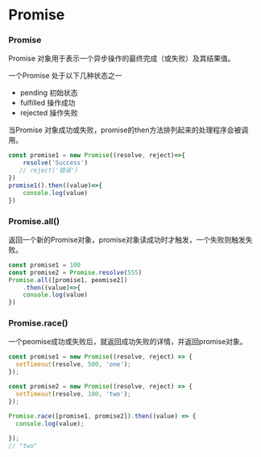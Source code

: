 # Promise

### Promise

Promise 对象用于表示一个异步操作的最终完成（或失败）及其结果值。

一个Promise 处于以下几种状态之一

- pending  初始状态
- fulfilled  操作成功
- rejected  操作失败

当Promise 对象成功或失败，promise的then方法排列起来的处理程序会被调用。

```js
const promise1 = new Promise((resolve, reject)=>{
    resolve('Success')
   // reject('错误')
})
promise1().then((value)=>{
    console.log(value)
})
```



### Promise.all()

返回一个新的Promise对象，promise对象读成功时才触发，一个失败则触发失败。

```js
const promise1 = 100
const promise2 = Promise.resolve(555)
Promise.all([promise1, peomise2])
    .then((value)=>{
    console.log(value)
})
```



### Promise.race()

一个peomise成功或失败后，就返回成功失败的详情，并返回promise对象。

```js
const promise1 = new Promise((resolve, reject) => {
  setTimeout(resolve, 500, 'one');
});

const promise2 = new Promise((resolve, reject) => {
  setTimeout(resolve, 100, 'two');
});

Promise.race([promise1, promise2]).then((value) => {
  console.log(value);
 
});
// "two"
```



